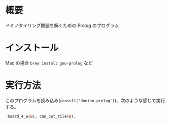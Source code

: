 # 概要

ドミノタイリング問題を解くための Prolog のプログラム

# インストール

Mac の場合 `brew install gnu-prolog` など

# 実行方法

このプログラムを読み込み(`consult('domino.prolog')`)、次のような感じで実行する。

```prolog
 board_4_a(B), can_put_tile(B).
```
